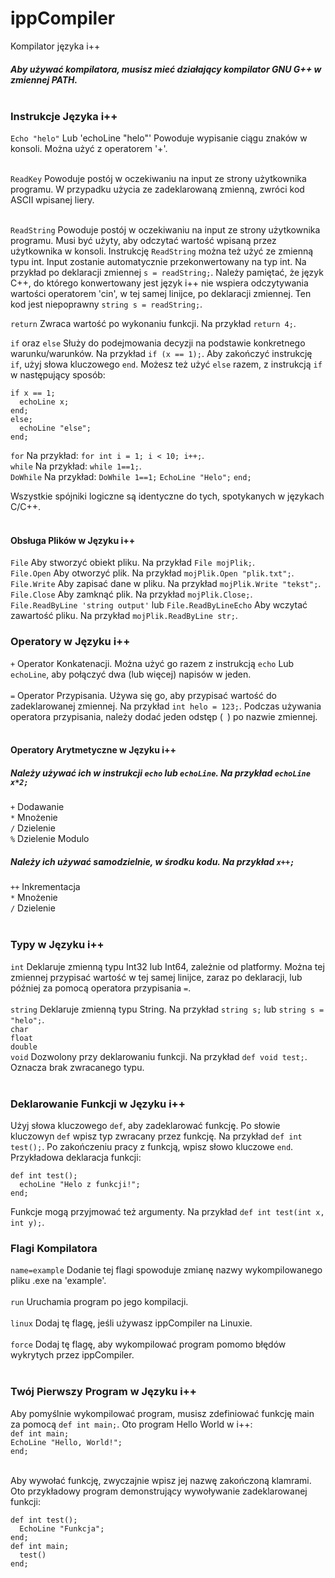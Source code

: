 # ippCompiler
Kompilator języka i++
##### Aby używać kompilatora, musisz mieć działający kompilator GNU G++ w zmiennej PATH. <br> <br>

### Instrukcje Języka i++
`Echo "helo"` Lub 'echoLine "helo"' Powoduje wypisanie ciągu znaków w konsoli. Można użyć z operatorem '+'. <br> <br>

`ReadKey` Powoduje postój w oczekiwaniu na input ze strony użytkownika programu. W przypadku użycia ze zadeklarowaną zmienną, zwróci kod ASCII wpisanej liery. <br> <br>

`ReadString` Powoduje postój w oczekiwaniu na input ze strony użytkownika programu. Musi być użyty, aby odczytać wartość wpisaną przez użytkownika w konsoli. Instrukcję `ReadString` można też użyć ze zmienną typu int. Input zostanie automatycznie przekonwertowany na typ int. Na przykład po deklaracji zmiennej `s = readString;`. Należy pamiętać, że język C++, do którego konwertowany jest język i++ nie wspiera odczytywania wartości operatorem 'cin', w tej samej linijce, po deklaracji zmiennej. Ten kod jest niepoprawny `string s = readString;`. <br>

`return` Zwraca wartość po wykonaniu funkcji. Na przykład `return 4;`. <br>

`if` oraz `else` Służy do podejmowania decyzji na podstawie konkretnego warunku/warunków. Na przykład `if (x == 1);`. Aby zakończyć instrukcję `if`, użyj słowa kluczowego `end`. Możesz też użyć `else` razem, z instrukcją `if` w następujący sposób: <br>
```
if x == 1;
  echoLine x; 
end; 
else; 
  echoLine "else"; 
end;
``` 

`for` Na przykład: `for int i = 1; i < 10; i++;`. <br>
`while` Na przykład: `while 1==1;`. <br>
`DoWhile` Na przykład:
`DoWhile 1==1;`
`EchoLine "Helo";`
`end;` <br>

Wszystkie spójniki logiczne są identyczne do tych, spotykanych w językach C/C++. <br> <br>

#### Obsługa Plików w Języku i++
`File` Aby stworzyć obiekt pliku. Na przykład `File mojPlik;`. <br>
`File.Open` Aby otworzyć plik. Na przykład `mojPlik.Open "plik.txt";`. <br>
`File.Write` Aby zapisać dane w pliku. Na przykład `mojPlik.Write "tekst";`. <br>
`File.Close` Aby zamknąć plik. Na przykład `mojPlik.Close;`. <br>
`File.ReadByLine 'string output'` lub `File.ReadByLineEcho` Aby wczytać zawartość pliku. Na przykład `mojPlik.ReadByLine str;`. <br>

### Operatory w Języku i++
`+` Operator Konkatenacji. Można użyć go razem z instrukcją `echo` Lub `echoLine`, aby połączyć dwa (lub więcej) napisów w jeden. <br> <br>
`=` Operator Przypisania. Używa się go, aby przypisać wartość do zadeklarowanej zmiennej. Na przykład `int helo = 123;`. Podczas używania operatora przypisania, należy dodać jeden odstęp (` `) po nazwie zmiennej. <br> <br>

#### Operatory Arytmetyczne w Języku i++
##### Należy używać ich w instrukcji `echo` lub `echoLine`. Na przykład `echoLine x*2;`
`+` Dodawanie <br>
`*` Mnożenie <br>
`/` Dzielenie <br>
`%` Dzielenie Modulo <br>
##### Należy ich używać samodzielnie, w środku kodu. Na przykład `x++;`
`++` Inkrementacja <br>
`*` Mnożenie <br> 
`/` Dzielenie <br> <br>

### Typy w Języku i++
`int` Deklaruje zmienną typu Int32 lub Int64, zależnie od platformy. Można tej zmiennej przypisać wartość w tej samej linijce, zaraz po deklaracji, lub później za pomocą operatora przypisania `=`. <br> <br>
`string` Deklaruje zmienną typu String. Na przykład `string s;` lub `string s = "helo";`. <br> 
`char` <br>
`float` <br>
`double` <br>
`void` Dozwolony przy deklarowaniu funkcji. Na przykład `def void test;`. Oznacza brak zwracanego typu. <br> <br>

### Deklarowanie Funkcji w Języku i++
Użyj słowa kluczowego `def`, aby zadeklarować funkcję. Po słowie kluczowyn `def` wpisz typ zwracany przez funkcję. Na przykład `def int test();`. Po zakończeniu pracy z funkcją, wpisz słowo kluczowe `end`. Przykładowa deklaracja funkcji:
```
def int test();
  echoLine "Helo z funkcji!";
end;
```

Funkcje mogą przyjmować też argumenty. Na przykład `def int test(int x, int y);`.

### Flagi Kompilatora
`name=example` Dodanie tej flagi spowoduje zmianę nazwy wykompilowanego pliku .exe na 'example'. <br> <br>
`run` Uruchamia program po jego kompilacji. <br> <br>
`linux` Dodaj tę flagę, jeśli używasz ippCompiler na Linuxie. <br> <br>
`force` Dodaj tę flagę, aby wykompilować program pomomo błędów wykrytych przez ippCompiler. <br> <br>

### Twój Pierwszy Program w Języku i++
Aby pomyślnie wykompilować program, musisz zdefiniować funkcję main za pomocą `def int main;`. Oto program Hello World w i++: <br>
`def int main;` <br>
`EchoLine "Hello, World!";` <br>
`end;` <br> <br>

Aby wywołać funkcję, zwyczajnie wpisz jej nazwę zakończoną klamrami. Oto przykładowy program demonstrujący wywoływanie zadeklarowanej funkcji: <br>
```
def int test(); 
  EchoLine "Funkcja"; 
end; 
def int main; 
  test() 
end;
```
